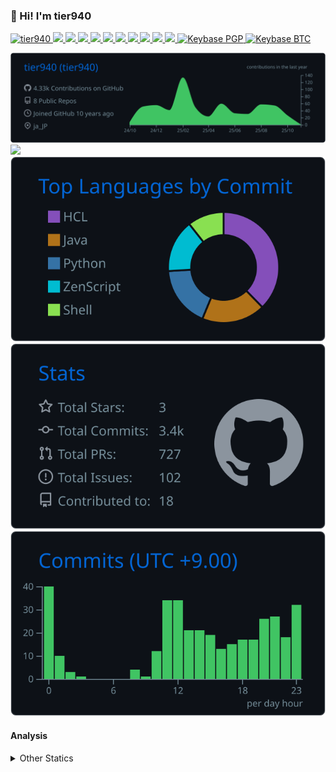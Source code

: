 ### 👋 Hi! I'm tier940

<p align="left"> 
  <a href="https://github.com/tier940/tier940/">
    <img src="https://komarev.com/ghpvc/?username=tier940" alt="tier940" />
  </a>
  <a href="http://twitter.com/tier940">
    <img height="20" src="https://img.shields.io/twitter/follow/tier940?label=Twitter&logo=twitter&style=flat" />
  </a>
  <a href="https://github.com/tier940">
    <img height="20" src="https://img.shields.io/github/followers/tier940?label=follow&logo=github&style=flat" />
  </a>
  <a href="https://www.reddit.com/user/tier940">
    <img height="20" src="https://img.shields.io/reddit/user-karma/combined/tier940?label=Reddit&logo=reddit&style=flat" />
  </a>
  <a href="https://stackoverflow.com/users/17317833/tier940">
    <img height="20" src="https://img.shields.io/stackexchange/stackoverflow/r/17317833?label=StackOverflow&logo=stack-overflow&style=flat" />
  </a>
  <a href="https://zenn.dev/tier940">
    <img height="20" src="https://zenn.badge.nikaera.com/s/tier940/likes" />
  </a>
  <a href="https://zenn.dev/tier940">
    <img height="20" src="https://zenn.badge.nikaera.com/s/tier940/followers" />
  </a>
  <a href="https://zenn.dev/tier940">
    <img height="20" src="https://zenn.badge.nikaera.com/s/tier940/articles" />
  </a>
  <a href="http://qiita.com/tier940">
    <img height="20" src="https://qiita-badge.apiapi.app/s/tier940/posts.svg" />
  </a>
  <a href="http://qiita.com/tier940">
    <img height="20" src="https://qiita-badge.apiapi.app/s/tier940/contributions.svg" />
  </a>
  <a href="https://github.com/tier940/tier940/">
    <img height="20" src="https://github.com/tier940/tier940/actions/workflows/main.yml/badge.svg" />
  </a>
  <a href="https://keybase.io/tier940">
    <img alt="Keybase PGP" src="https://img.shields.io/keybase/pgp/tier940">
  </a>
  <a href="https://keybase.io/tier940">
    <img alt="Keybase BTC" src="https://img.shields.io/keybase/btc/tier940">
  </a>
</p>

[![](https://raw.githubusercontent.com/tier940/tier940/main/profile-summary-card-output/github_dark/0-profile-details.svg)](https://github.com/vn7n24fzkq/github-profile-summary-cards)
[![](https://raw.githubusercontent.com/tier940/tier940/main/profile-summary-card-output/github_dark/1-repos-per-language.svg)](https://github.com/vn7n24fzkq/github-profile-summary-cards) [![](https://raw.githubusercontent.com/tier940/tier940/main/profile-summary-card-output/github_dark/2-most-commit-language.svg)](https://github.com/vn7n24fzkq/github-profile-summary-cards)
[![](https://raw.githubusercontent.com/tier940/tier940/main/profile-summary-card-output/github_dark/3-stats.svg)](https://github.com/vn7n24fzkq/github-profile-summary-cards) [![](https://raw.githubusercontent.com/tier940/tier940/main/profile-summary-card-output/github_dark/4-productive-time.svg)](https://github.com/vn7n24fzkq/github-profile-summary-cards)


#### Analysis
<!-- <img height="150" src="https://github.com/tier940/tier940/blob/master/images/stat.svg" alt="Alternative Text"/> -->

<details>
  <summary>Other Statics</summary>
  <!--START_SECTION:waka-->
![Code Time](http://img.shields.io/badge/Code%20Time-2%2C445%20hrs%2021%20mins-blue)

**🐱 My GitHub Data** 

> 📦 7.6 kB Used in GitHub's Storage 
 > 
> 💼 Opted to Hire
 > 
> 📜 10 Public Repositories 
 > 
> 🔑 2 Private Repositories  
 > 
**I'm an Early 🐤** 

```text
🌞 Morning       77 commits       ████░░░░░░░░░░░░░░░░░░░░░   19.40 % 
🌆 Daytime      181 commits       ███████████░░░░░░░░░░░░░░   45.59 % 
🌃 Evening      109 commits       ██████░░░░░░░░░░░░░░░░░░░   27.46 % 
🌙 Night         30 commits       ██░░░░░░░░░░░░░░░░░░░░░░░   07.56 % 

```
📅 **I'm Most Productive on Saturday** 

```text
Monday          45 commits       ██░░░░░░░░░░░░░░░░░░░░░░░   11.34 % 
Tuesday         52 commits       ███░░░░░░░░░░░░░░░░░░░░░░   13.10 % 
Wednesday       54 commits       ███░░░░░░░░░░░░░░░░░░░░░░   13.60 % 
Thursday        35 commits       ██░░░░░░░░░░░░░░░░░░░░░░░   08.82 % 
Friday          53 commits       ███░░░░░░░░░░░░░░░░░░░░░░   13.35 % 
Saturday       115 commits       ███████░░░░░░░░░░░░░░░░░░   28.97 % 
Sunday          43 commits       ██░░░░░░░░░░░░░░░░░░░░░░░   10.83 % 

```


📊 **This Week I Spent My Time On** 

```text
⌚︎ Time Zone: Asia/Tokyo

💬 Programming Languages: 
Other                    65 hrs 3 mins       ████████████████████████░   97.21 % 
INI                      53 mins             ░░░░░░░░░░░░░░░░░░░░░░░░░   01.32 % 
Groovy                   13 mins             ░░░░░░░░░░░░░░░░░░░░░░░░░   00.33 % 
Properties               12 mins             ░░░░░░░░░░░░░░░░░░░░░░░░░   00.31 % 
YAML                     11 mins             ░░░░░░░░░░░░░░░░░░░░░░░░░   00.28 % 

🔥 Editors: 
Browser                  62 hrs 1 min        ███████████████████████░░   92.68 % 
VS Code                  4 hrs 53 mins       █░░░░░░░░░░░░░░░░░░░░░░░░   07.32 % 

💻 Operating System: 
Windows                  66 hrs 51 mins      █████████████████████████   99.90 % 
Linux                    3 mins              ░░░░░░░░░░░░░░░░░░░░░░░░░   00.10 % 

```

**I Mostly Code in PHP** 

```text
PHP                      3 repos             ███████░░░░░░░░░░░░░░░░░░   30.00 % 
Java                     2 repos             █████░░░░░░░░░░░░░░░░░░░░   20.00 % 
HCL                      1 repo              ██░░░░░░░░░░░░░░░░░░░░░░░   10.00 % 
Shell                    1 repo              ██░░░░░░░░░░░░░░░░░░░░░░░   10.00 % 
Python                   1 repo              ██░░░░░░░░░░░░░░░░░░░░░░░   10.00 % 

```


**Timeline**

![Chart not found](https://raw.githubusercontent.com/tier940/tier940/main/charts/bar_graph.png) 


 Last Updated on 08/02/2023 00:02:57 UTC
<!--END_SECTION:waka-->
</details>
